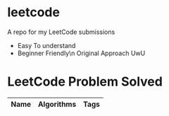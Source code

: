 # leetcode
 A repo for my LeetCode submissions
- Easy To understand 
- Beginner Friendly\n
Original Approach 
UwU

# LeetCode Problem Solved
| Name                | Algorithms | Tags |
| --------------------|:-----------|:----:|

